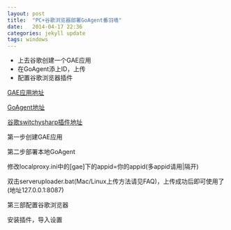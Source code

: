 ```yaml
---
layout: post
title:  "PC+谷歌浏览器部署GoAgent番羽墙"
date:   2014-04-17 22:36
categories: jekyll update
tags: windows
---
```


* 上去谷歌创建一个GAE应用
* 在GoAgent添上ID，上传
* 配置谷歌浏览器插件

[GAE应用地址](https://appengine.google.com/)

[GoAgent地址](https://code.google.com/p/goagent/)

[谷歌switchysharp插件地址](https://code.google.com/p/switchysharp/)

第一步创建GAE应用

第二步部署本地GoAgent

修改localproxy.ini中的[gae]下的appid=你的appid(多appid请用|隔开)

双击serveruploader.bat(Mac/Linux上传方法请见FAQ)，上传成功后即可使用了(地址127.0.0.1:8087)

第三部配置谷歌浏览器

安装插件，导入设置